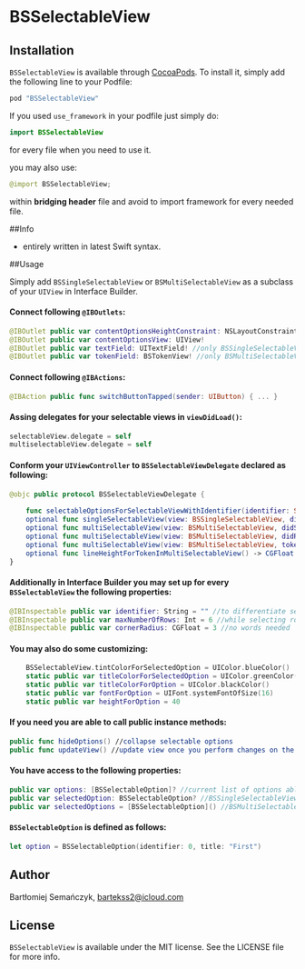 # BSSelectableView

## Installation

`BSSelectableView` is available through [CocoaPods](https://cocoapods.org/?q=bsselectab). To install
it, simply add the following line to your Podfile:

```ruby
pod "BSSelectableView"
```

If you used `use_framework` in your podfile just simply do:

```Swift
import BSSelectableView

```

for every file when you need to use it.

you may also use:

```Swift
@import BSSelectableView;

```

within **bridging header** file and avoid to import framework for every needed file.

##Info   


- entirely written in latest Swift syntax.

##Usage

Simply add `BSSingleSelectableView` or `BSMultiSelectableView` as a subclass of your `UIView` in Interface Builder.

#### Connect following `@IBOutlets`:

```Swift
@IBOutlet public var contentOptionsHeightConstraint: NSLayoutConstraint!
@IBOutlet public var contentOptionsView: UIView!
@IBOutlet public var textField: UITextField! //only BSSingleSelectableView
@IBOutlet public var tokenField: BSTokenView! //only BSMultiSelectableView
```

#### Connect following `@IBActions`:

```Swift
@IBAction public func switchButtonTapped(sender: UIButton) { ... }
```

#### Assing delegates for your selectable views in `viewDidLoad()`:

```Swift
selectableView.delegate = self
multiselectableView.delegate = self
```

#### Conform your `UIViewController` to `BSSelectableViewDelegate` declared as following:

```Swift
@objc public protocol BSSelectableViewDelegate {
    
    func selectableOptionsForSelectableViewWithIdentifier(identifier: String) -> [BSSelectableOption] //called only once along with switchButtonTapped()
    optional func singleSelectableView(view: BSSingleSelectableView, didSelectOption option: BSSelectableOption)
    optional func multiSelectableView(view: BSMultiSelectableView, didSelectOption option: BSSelectableOption)
    optional func multiSelectableView(view: BSMultiSelectableView, didRemoveOption option: BSSelectableOption)
    optional func multiSelectableView(view: BSMultiSelectableView, tokenViewForOption option: BSSelectableOption, atIndex index: Int) -> UIView
    optional func lineHeightForTokenInMultiSelectableView() -> CGFloat //default is 30
}
```

#### Additionally in Interface Builder you may set up for every `BSSelectableView` the following properties:

```Swift
@IBInspectable public var identifier: String = "" //to differentiate selectable views
@IBInspectable public var maxNumberOfRows: Int = 6 //while selecting rows
@IBInspectable public var cornerRadius: CGFloat = 3 //no words needed
```

#### You may also do some customizing:

```Swift
	BSSelectableView.tintColorForSelectedOption = UIColor.blueColor()
    static public var titleColorForSelectedOption = UIColor.greenColor()
    static public var titleColorForOption = UIColor.blackColor()
    static public var fontForOption = UIFont.systemFontOfSize(16)
    static public var heightForOption = 40
```

#### If you need you are able to call public instance methods:

```Swift
public func hideOptions() //collapse selectable options
public func updateView() //update view once you perform changes on the source
```

#### You have access to the following properties:

```Swift
public var options: [BSSelectableOption]? //current list of options able to select it
public var selectedOption: BSSelectableOption? //BSSingleSelectableView
public var selectedOptions = [BSSelectableOption]() //BSMultiSelectableView
```

#### `BSSelectableOption` is defined as follows:

```Swift
let option = BSSelectableOption(identifier: 0, title: "First")
```

## Author

Bartłomiej Semańczyk, bartekss2@icloud.com

## License

`BSSelectableView` is available under the MIT license. See the LICENSE file for more info.